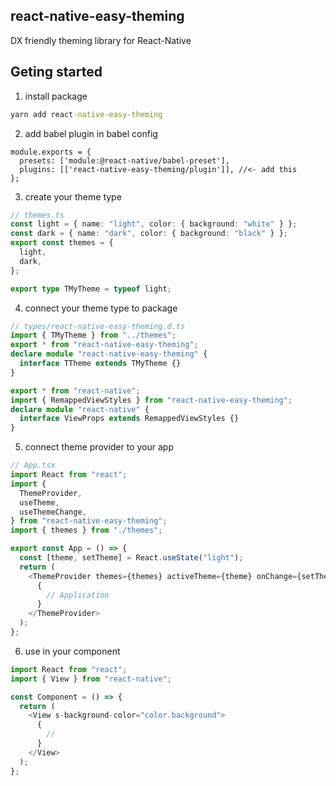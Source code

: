 ## react-native-easy-theming

DX friendly theming library for React-Native

## Geting started

1. install package

```cmd
yarn add react-native-easy-theming
```

2. add babel plugin in babel config

```
module.exports = {
  presets: ['module:@react-native/babel-preset'],
  plugins: [['react-native-easy-theming/plugin']], //<- add this
};
```

3. create your theme type

```ts
// themes.ts
const light = { name: "light", color: { background: "white" } };
const dark = { name: "dark", color: { background: "black" } };
export const themes = {
  light,
  dark,
};

export type TMyTheme = typeof light;
```

4. connect your theme type to package

```ts
// types/react-native-easy-theming.d.ts
import { TMyTheme } from "../themes";
export * from "react-native-easy-theming";
declare module "react-native-easy-theming" {
  interface TTheme extends TMyTheme {}
}

export * from "react-native";
import { RemappedViewStyles } from "react-native-easy-theming";
declare module "react-native" {
  interface ViewProps extends RemappedViewStyles {}
}
```

5. connect theme provider to your app

```ts
// App.tsx
import React from "react";
import {
  ThemeProvider,
  useTheme,
  useThemeChange,
} from "react-native-easy-theming";
import { themes } from "./themes";

export const App = () => {
  const [theme, setTheme] = React.useState("light");
  return (
    <ThemeProvider themes={themes} activeTheme={theme} onChange={setTheme}>
      {
        // Application
      }
    </ThemeProvider>
  );
};
```

6. use in your component

```ts
import React from "react";
import { View } from "react-native";

const Component = () => {
  return (
    <View s-background-color="color.background">
      {
        //
      }
    </View>
  );
};
```
